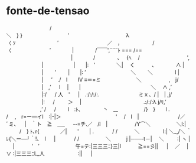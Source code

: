 # fonte-de-tensao

　　　 　 　 　 　 /　　　　　　　　　　　　　　　　　　　　　　　　　 ＼　} }
　　　　　　　 　 ′　　　　　　　　　　　λ　　　　　　　　 　 　 　 　 〈 ｿ
　　　　　 　 　 ′　　　　 　 　 　 　 ／　，　　　　　　 /　　　　　　　〈
　　　 　 　 　 ′ 　 　 　 | 　 　 　 /￣￣',¨¨`ﾄ === /==
　　 　 　 　 　 　 　 　 　 |　　　　/　　　　 ､　 {ﾍ　 /　　　　　 　 　 　 ',
　　　　 　 　 |　　　 　 　 |　　|:　′ 　 　 　 ＼|　 く　　　 ､ 　 　 　 ∧ |
　　　　 　 　 |　 　′　　 |　　|: ′　　 　 　 　 　 　 ＼　　 ＼　　　　 l |
　　　　 　 　 | 　 ′　./　l　　Ⅳ ≡＝=ミ　　　　 　 　 ＼　　　　 　,　j/
　　　　 　 　 |　,′ 　 l　 |　　|　　　 　 　 　 　 　 　 　 　 ＼　 ∧ ,′
　　　　 　 　 |:/ 　 / 人　' 　 |　.:/:/:/:.　　　　　　 　 ミｘ、/ |　| ,j/
　　　　 　 　 |: 　 /　 　 ＞　 |　　　　　　　　　　　　.:/:/:λ j/ﾘ,′
　　　　　 　 ,′ / 　 /　　 l　:ﾄ､　　　　 丶　__　　　　　/}　}　　l
.　　　　 　 / 　,　r=ー―イl　:|-|＞　　　　　　　　　 　 '　 /　l　|
　　　　　　　 /／　 　 ﾞミ､ 　 |　｀ト　≧　＿_ 　 -‐=チ.／　/l　|
　　　　　/Y⌒＼　　　　　＼l:| 　 　 /　} ﾄ､r{　　　　／|　　'　　|
.　　 　 / /　　　 ＼　　　 　 l:| ＼_,/＼ ｀ﾚ{＼ー―┘｀!、　l 　 |
　　　 / /　 　 　 　 ＼　　　j |───‐t－|　 ＼　 　 :| ヽ | 　 |
　　　'　′　　　　　　　午=テ:|三三三ﾆ}三|l　　　 ≧==彡|| 　 |
　／　 |　　　　　　　　　　∨ :|三三三ﾆL_人　 　 　 　 　 :|| 　 |
